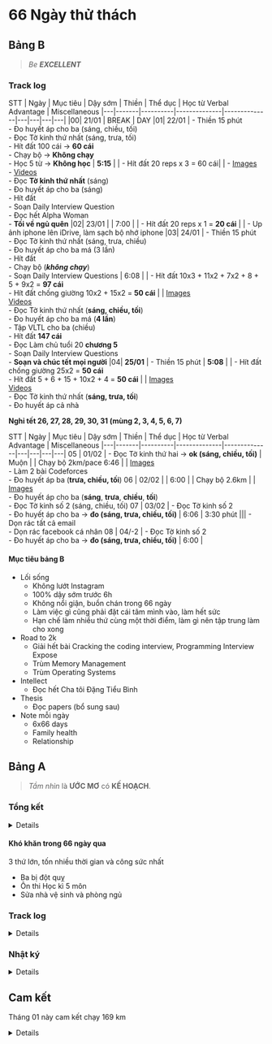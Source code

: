 # 66 Ngày thử thách

## Bảng B

> _Be **EXCELLENT**_

### Track log

STT | Ngày | Mục tiêu | Dậy sớm | Thiền | Thể dục | Học từ Verbal Advantage | Miscellaneous
|---|-------|----------|--------------|--------------|---|---|---|---| 
|00| 21/01 | BREAK | DAY
|01| 22/01 | - Thiền 15 phút <br> - Đo huyết áp cho ba (sáng, chiều, tối) <br> - Đọc Tờ kinh thứ nhất (sáng, trưa, tối) <br> - Hít đất 100 cái &rarr; **60 cái** <br> - Chạy bộ &rarr; **Không chạy** <br> - Học 5 từ &rarr; **Không học** | **5:15** | | - Hít đất 20 reps x 3 = 60 cái| | - [Images](https://drive.google.com/drive/folders/1J5X3UAuJJB_tQ0GEYZzqNIgYeYCq6jAg?usp=sharing) <br> - [Videos](https://www.youtube.com/channel/UCl8pNKuaWqaxtXYYltO-xYw/videos) <br> - Đọc **Tờ kinh thứ nhất** (sáng) <br> - Đo huyết áp cho ba (sáng) <br> - Hít đất <br> - Soạn Daily Interview Question <br> - Đọc hết Alpha Woman <br> - **Tối về ngủ quên**
|02| 23/01 | | 7:00 | | - Hít đất 20 reps x 1 = **20 cái** | | - Up ảnh iphone lên iDrive, làm sạch bộ nhớ iphone
|03| 24/01 | - Thiền 15 phút <br> - Đọc Tờ kinh thứ nhất (sáng, trưa, chiều) <br> - Đo huyết áp cho ba má (3 lần) <br> - Hít đất <br> - Chạy bộ (**_không chạy_**) <br> - Soạn Daily Interview Questions | 6:08 | | - Hít đất 10x3 + 11x2 + 7x2 + 8 + 5 + 9x2 = **97 cái** <br> - Hít đất chống giường 10x2 + 15x2 = **50 cái** | | [Images](https://drive.google.com/open?id=1jc6cdAaMUcExI2igg2e1Uq0aMEL_57qp) <br> [Videos](https://www.youtube.com/channel/UCl8pNKuaWqaxtXYYltO-xYw/videos) <br> - Đọc Tờ kinh thứ nhất (**sáng, chiều, tối**) <br> - Đo huyết áp cho ba má (**4 lần**) <br> - Tập VLTL cho ba (chiều) <br> - Hít đất **147 cái** <br> - Đọc Làm chủ tuổi 20 **chương 5** <br> - Soạn Daily Interview Questions <br> - **Soạn và chúc tết mọi người**
|04| **25/01** | - Thiền 15 phút | **5:08** | | - Hít đất chống giường 25x2 = **50 cái** <br> - Hít đất 5 + 6 + 15 + 10x2 + 4 = **50 cái**  | | [Images](https://drive.google.com/open?id=1-3OMPLcSH-Ygc8-YurjPlbsfltiOrIJV) <br> [Videos](https://www.youtube.com/channel/UCl8pNKuaWqaxtXYYltO-xYw/videos) <br> - Đọc Tờ kinh thứ nhất (**sáng, trưa, tối**) <br> - Đo huyết áp cả nhà

**Nghỉ tết 26, 27, 28, 29, 30, 31 (mùng 2, 3, 4, 5, 6, 7)**

STT | Ngày | Mục tiêu | Dậy sớm | Thiền | Thể dục | Học từ Verbal Advantage | Miscellaneous
|---|-------|----------|--------------|--------------|---|---|---|---| 
 05 | 01/02 | - Đọc Tờ kinh thứ hai &rarr; **ok (sáng, chiều, tối)** | Muộn | | Chạy bộ 2km/pace 6:46 | | [Images](https://drive.google.com/open?id=11OjMBZK9Lup18Nmyz95bFAXP_v9hlGz6) <br> - Làm 2 bài Codeforces <br> - Đo huyết áp ba (**trưa, chiều, tối**)
 06 | 02/02 |          | 6:00 | | Chạy bộ 2.6km | | [Images](https://drive.google.com/open?id=12BWic2CJAy8mlL7D-yDTkoEEh-60zzdD) <br> - Đo huyết áp cho ba (**sáng**, **trưa**, **chiều**, **tối**) <br> - Đọc Tờ kinh số 2 (sáng, chiều, tối)
 07 | 03/02 | - Đọc Tờ kinh số 2 <br> - Đo huyết áp cho ba &rarr; **đo (sáng, trưa, chiều, tối)**         | 6:06 | 3:30 phút ||| - Dọn rác tất cả email <br> - Dọn rác facebook cá nhân
 08 | 04/-2 | - Đọc Tờ kinh số 2 <br> - Đo huyết áp cho ba &rarr; **đo (sáng, trưa, chiều, tối)**         | 6:00 | 
 
#### Mục tiêu bảng B

* Lối sống
	* Không lướt Instagram
	* 100% dậy sớm trước 6h
	* Không nổi giận, buồn chán trong 66 ngày
	* Làm việc gì cũng phải đặt cái tâm mình vào, làm hết sức
	* Hạn chế làm nhiều thứ cùng một thời điểm, làm gì nên tập trung làm cho xong
* Road to 2k
	* Giải hết bài Cracking the coding interview, Programming Interview Expose
	* Trùm Memory Management
	* Trùm Operating Systems
* Intellect
	* Đọc hết Cha tôi Đặng Tiểu Bình
* Thesis
	* Đọc papers (bổ sung sau)
* Note mỗi ngày
	* 6x66 days
	* Family health
	* Relationship

## Bảng A

> _Tầm nhìn_ là **ƯỚC MƠ** có **KẾ HOẠCH**.


### Tổng kết

<details close>

| Thu hoạch | Tồn đọng | Biện pháp khắc phục |
|-----------|----------|-----------|
| - Ghi chép, quản lý việc nuôi dưỡng các mối quan hệ |
| - Sức khỏe tăng, có thể chạy liên tục 5km, pace dưới 6:00, có thể leo bộ 14 lầu bệnh viện ĐHYD thoải mái <br> - Chạy được longest distance **13km** | - Chạy bộ chưa đều, mỗi này | - Bảng B không cần đua thành tích về khoảng cách <br> - Cố gắng chạy 5km, **pace thấp**, và chạy đều đặn **mỗi ngày**
| - Đọc sách đều đặn hơn | - Đọc sách **technical chưa đều đặn** |
| - Quản lý cảm xúc nhiều hơn | - Chưa quản lý được cảm xúc 100%, vẫn có 5% tức giận (**nhưng hậu quả lớn**)

</details>

#### Khó khăn trong 66 ngày qua

3 thứ lớn, tốn nhiều thời gian và công sức nhất

* Ba bị đột quỵ
* Ôn thi Học kì 5 môn
* Sửa nhà vệ sinh và phòng ngủ

### Track log

<details close>

STT | Ngày | Dậy sớm | Thiền | Nhảy dây | Hít đất | Chạy bộ | Học 5 từ Verbal Advantage | Miscellaneous
|---|-------|----------|--------------|--------------|---|---|---|---|
1   | 25/11 | 6:00     |              | **1000 cái** | **100 cái** | 2.26km/ pace 8:02 | **PARAPHRASE**, **OSTENSIBLE**, **DIGRESS**, **UNCANNY**, **CANDOR**
2   | 26/11 | **5:30** |              | **1000 cái** | **100 cái** | 2.93km/ pace 8:20 | **MOROSE**, **ADEPT**, **SATURATED**, **PRAGMATIC**, **CONGENIAL**
3   | 27/11 | 7:00     |              | **1000 cái** | **100 cái** | 1.79km/ pace 7:53 | **CAPRICIOUS**, **BLATANT**, **OBLIGATORY**, **NEGLIGIBLE**, **ADAMANT**
4   | 28/11 | **5:50** | **6 phút**   | **1000 cái** | **100 cái** | 2.32km/ pace 7:20 | **SPORADIC**, **VANGUARD**, **CONCUR**, **PRECOCIOUSNESS**, **ALOOF**
5   | 29/11 | **5:00** | **10 phút**  | **1000 cái** | **100 cái** | 2.43km/ pace 8:21 | **CREED**, **TAWDRY**, **PEEVISH**, **ARDUOUS**, **PERSONABLE**
6   | 30/11 | **5:30** | **10 phút** | **1000 cái** | **100 cái** | **5.20km**/ pace 7:48                                  | **RESOLUTE**, **SUPPOSITION**, **ARBITRARY**, **MONOTONOUS**, **LEGACY**
7   | 01/12 |   6:30   | **10 phút** | Hồi sức      | **100 cái** | Hồi sức | **MANIFOLD**, **PLIANT**, **RETORT**, **OBSTINATE**, **LACERATE**
8   | 02/12 |   8:00   | **15 phút** | **1000 cái** | **100 cái** | 3.02km/ pace 8:57 | **OMNIPOTENT**, **UNSCRUPULOUS**, **RENAISSANCE**, **GENESIS**, **WARRANT**
9   | 03/12 |   8:00   |             | 0 cái        | **100 cái** | **5.09km**/ pace 8:24 | **CANTANKEROUS**, **FLIPPANT**, **SUBJUGATE**, **WRY**, **URBANE**
10  | 04/12 |   5:30   |             | **1000 cái** | **100 cái** | **5.10km**/ pace 8:22 | **JARGON**, **PRUDENT**, **INVIOLABLE**, **COMMODIOUS**, **PROXIMITY**
11  | 05/12 |   7:48   |             | Nghỉ bệnh    | Nghỉ bệnh   | Nghỉ bệnh             | **Ôn lại 50 từ Level 1**
12  | 06/12 |   6:00   | **15 phút** | Nghỉ bệnh    | Nghỉ bệnh   | 2.05km/ pace 7:37     | **ADVOCATE**, **DELEGATE**, **UNPRECEDENTED**, **POIGNANT**, **NEBULOUS**
13  | 07/12 |   7:00   | **15 phút** | Nghỉ bệnh    | **100 cái** | Nghỉ bệnh   | **CLANDESTINE**, **TIRADE**, **RECUR**, **TACIT**, **ALLEGATION**
14  | 08/12 |          |             |  **500 cái** | **100 cái** | **10.10km**/ pace 7:40 | Ôn lại 60 từ
15  | 09/12 |   7:00   | **15 phút** |  **500 cái** | **100 cái** | 2.24km/ pace 8:15     | **GULLIBLE**, **BENIGN**, **PERIPHERAL**, **REBUFF**, **ANIMOSITY**
16  | 10/12 |   8:00   | **Việt**    | **Nam**      | **vô**      | **địch**              | **TENUOUS**, **COMPLACENT**, **ACME**, **DEFUNCT**, **ABET**
17  | 11/12 |   5:37   |             | **1000 cái** | **100 cái** | 3.20km/ pace 9:02      | **HAGGARD**, **WAIVE**, **CARNAL**, **SANCTION**, **AMBIGUOUS**
18  | 12/12 |   7:00   |             | **1000 cái** | **100 cái** | Không chạy | **SPENDTHRIFT**, **MOLLIFY**, **UNEQUIVOCAL**, **MALLEABLE**, **VERBOSE**
19  | 13/12 |   6:00   |             | **1000 cái** | **100 cái** | **6km**/ pace 7:39    | **TRANSIENT**, **NETTLE**, **REPUDIATE**, **IMPETUOUS**, **FRUGAL**
20  | 14/12 |   5:02   |             | **1000 cái** | **100 cái** | 1.01km/pace 5:43 + 1km/pace 13:09 + **5km**/pace 8:46 | **INCONGRUOUS**, **ASSUAGE**, **CORROBORATE**, **EMBELLISH**, **AVARICIOUS**
21  | 15/12 |   6:30   |             | **1000 cái** | **100 cái** | Không chạy | **CURSORY**, **VACILLATE**, **CLEMENT**, **LUCRATIVE**, **ALLOCATE**
22  | 16/12 |   6:00   |             | **1000 cái** | **100 cái** | **10.19km**/pace 7:09 | **RECONCILE**, **PARAGON**, **ANALOGOUS**, **DIURNAL**, **PRETEXT**
23  | 17/12 |   5:45   |             | **1000 cái** | **100 cái** | Đau khớp gối, không dám chạy | Ôn lại 100 từ
24  | 18/12 |   4:30   |             | **1000 cái** | **100 cái** | Ba bị đột quỵ, phải đưa vào bệnh viện cấp cứu | Ôn lại 100 từ
25  | 19/12 |   Vào    | bệnh        | viện         | lo          | cho | ba
26  | 20/12 |   Vào    | bệnh        | viện         | lo          | cho | ba
27  | 21/12 |   Vào    | bệnh        | viện         | lo          | cho | ba
28  | 22/12 |   Vào    | bệnh        | viện         | lo               | cho | ba
29  | 23/12 |   7:00   |             |              | **150 cái** | | Ôn lại 100 từ, **vào bệnh viên chăm ba**
30  | 24/12 |   6:30   | **15 phút** |              | **100 cái** | Vào bệnh viện chăm ba ban ngày, **không chạy**, + ôn thi | **DEFRAY**, **TACITURN**, **TERSE**, **BOON**, **PROLETARIAT**
31  | 25/12 | **5:30** |             |              | **100 cái** | Vào bệnh viện chăm ba ban ngày + ngủ lại đêm | **HETEROGENEOUS**, **PITTANCE**, **GLIB**, **PENCHANT**, **SOLICITOUS** | - Thêm cột _miscellaneous_ để ghi chú những **việc quan trọng đã hoàn thành** khác <br>- Đọc **Living with a SEAL** (Day 1/30) <br>- Ôn **Information Retrieval**
32  | 26/12 | **4:38** |            |               | **140** cái | | Ôn lại 10 từ Level 3  | - Đọc **Living with a SEAL** (Day 2, 3) <br> - Hít đất vỗ tay trước ngực 70 cái <br> - Hít đất bình thường 70 cái
33  | 27/12 |  10:30   |            |               | **100 cái** | | **CIRCUMSCRIBE**, **DEARTH**, **INGRATIATING**, **MERCENARY**, **EXTEMPORIZE** | - Hít đất 100 cái bình thường <br> - Chúc mừng sinh nhật Ba trong bệnh viện
34  | 28/12 | **5:38** |            |               | **150 cái** | | **ERUDITE**, **AUSTERE**, **LACONIC**, **AMELIORATE**, **EXPUNGE** | - Hít đất 150 cái bình thường <br> - Soạn tài liệu thi môn Pháp luật <br> - Ôn bài thi môn Information Retrieval <br> - Đọc **Living with a SEAL** (Day 4, 5)
35  | 29/12 |   7:00   | **15 phút** | **1000 cái** | **100 cái** | Không chạy | Ôn lại 20 từ Level 3 | - Đọc **Living with a SEAL** (Day 6, 7, 8) <br> - Tập vận động cho ba <br> - Hít đất bình thường 100 cái <br> - Ôn Computer Vision 
36  | 30/12 |   9:30   |             | **1000 cái** | **100 cái** | Không chạy | Nghỉ - ôn thi final | - Hít đất 100 cái bình thường <br> - Tập vận động cho ba (buổi tối) <br> Ôn Computer Vision
37  | 31/12 |   7:00   | **15 phút** | **1000 cái** | **100 cái** | Không chạy | Nghỉ - ôn thi final | - Hít đất 100 cái bình thường <br> - Ôn Computer Vision <br> - Ôn Information Retrieval <br> - Tập vận động cho ba (buổi tối)
38  | 01/01 | **4:38** | **20 phút** | **1000 cái** | **111 cái** | 3.01km/pace 6:26 | Nghỉ - ôn thi final | - Ôn **Information Retrieval** <br> - Hít đất **111** cái bình thường <br> - **Đọc Tờ kinh thứ nhất** 2  lần (chiều, tối) <br> - Tập vận động cho ba (buổi tối)
39  | 02/01 | **5:38** | **15 phút** | Không nhảy |  70 cái | 1.01km/pace 5:39 <br> 5.50km/pace 13:24 | Nghỉ - ôn thi final | - Ôn **Computer Vision** <br> - Đọc **tờ kinh thứ nhất** 3 lần (sáng, trưa, tối) <br> - Chạy Interval 1.01km/pace 5:39 <br> - Hít đất 70 cái bình thường <br> - Ôn **Information Retrieval** <br> - Đi bộ 5.50km
40  | 03/01 | **5:00** |             |              | 0 cái            | Không chạy | Nghỉ - ôn thi final | - Đọc **tờ kinh thứ nhất** (sáng, trưa)
41  | 04/01 |   7:00   | **15 phút** | **1000 cái** | **100 cái** | Không chạy | Nghỉ - ôn thi final | - Đọc **tờ kinh thứ nhất** (sáng, trưa, tối) <br> - Đo huyết áp cho cả nhà 3 lần <br> - Tập tay cho ba 3 lần
42  | 05/01 | **5:45** | **15 phút** | **1000 cái** | **100 cái** | **6.73km**/pace 6:56 | Nghỉ - ôn thi final | - Đọc **tờ kinh thứ nhất** (sáng, trưa) <br> - Đo huyết áp cho cả nhà (chiều) <br> - Ôn **Statistics** <br> - Tập tay cho ba (1 lần) <br> - Chạy bộ
43  | 06/01 |   7:00   | **15 phút** | **1000 cái** | **100 cái** | 4.05km/pace 6:29 | Nghỉ - ôn thi final | - Đọc **tờ kinh thứ nhất** (sáng, trưa, tối) <br> - Ôn và đi thi **Statistics**
44  | 07/01 | **5:00** | **15 phút** | Không nhảy   | **100 cái** | Không chạy | Nghỉ - ôn thi final | - **Đọc tờ kinh thứ nhất** (sáng, trưa, tối) <br> - Xin giấy chuyển tuyến bhyt cho ba <br> - Đo huyết áp cho ba (2 lần) <br> - Tập vận động cho ba (tối) <br> - Ôn thi **Natural Language Processing** <br> - Đọc 10% _Thế giới quả là rộng lớn và có rất nhiều việc phải làm_
45  | 08/01 | **4:00** |             | Không nhảy   | Không tập | Không chạy | Nghỉ - ôn thi final | - **Đọc tờ kinh thứ nhất** (sáng, trưa, tối) <br> - Đọc xong **Thế giới quả là rộng lớn và có rất nhiều việc phải làm** <br> - Đi tái khám bệnh viện ĐH Y Dược với ba má <br> - **Qua nhà thăm thầy Thanh Hùng** (anh Huân, anh Khôi, An, Phát) - Viết reprt Natural Language Processing (NLP)
46  | 09/01 | **4:30** |             | Không nhảy   | **100 cái** | Không chạy | Nghỉ - ôn thi final | - Dậy sớm viết report Natural Language Processing (NLP) <br> - Thi vấn đáp **NLP** <br> - Đọc **Tờ kinh thứ nhất** (sáng, trưa, tối) <br> - Nghiên cứu và trao đổi trong Lab thầy Điền <br> - Đo huyết áp cho cả nhà 1 lần (tối) 
47  | 10/01 |   7:00   |             |              | | | | - Đo huyết áp cho cả nhà (trưa) <br> - Viết **report NLP**
48  | 11/01 |   7:00   | **15 phút** | Không nhảy   | **100 cái** | 4.02km/pace 6:20 | | - Đọc **Tờ kinh thứ nhất** (sáng, trưa, tối) <br> - Đo huyết áp cho cả nhà (sáng, trưa, tối), <br> - Chở má đi mua vật liệu xây dựng <br> - Đọc **Living with a SEAL** <br> - Tập vật lý trị liệu cho ba (tối) <br> - Đi dạy thêm <br> - Thiền - hít thở 15 phút với ba <br> - Viết tiếp report NLP <br> - Soạn bài mai đi dạy thêm
49  | 12/01 |   7:00   |             |              |          | 2.54km/pace 5:47 |  | - Đọc **Tờ kinh thứ nhất** (sáng) <br> - **Chạy** bộ (sáng) <br> - Dạy thêm
50  | 13/01 | **5:00** | **15 phút** | Không nhảy   | **150 cái** | Không chạy | |  - Đọc **Tờ kinh thứ nhất** (sáng, chiều, tối) <br> - Đọc Living with a SEAL
60  | 14/01 |   7:00   | **15 phút** | Không nhảy   | **150 cái** | **7.06km/pace 6:23** | | - Đọc **Tờ kinh thứ nhất** (sáng, chiều, tối) <br> - Dạy thêm <br> - Đọc xong **Living with a SEAL** <br> - Đi **chạy bộ** với Minh Trung, Gia Bảo
61  | 15/01 |   7:00   |             | Không nhảy   | | **13.15km/pace 6:38** | **CIRCUMSPECT**, **QUIESCENT**, **FOIBLE**, **FERVENT**, **PROTRACT** | - Đọc **Tờ kinh thứ nhất** (sáng, trưa, tối) <br> - Mua đồ sửa phòng <br> - Đọc **What I talk about when I talk about running**
62  | 16/01 |
63  | 17/01 |
64  | 18/01 |
65  | 19/01 |   5:04   | **15 phút** | Không nhảy   | | Không chạy | 
66  | 20/01 |

</details>
 
### Nhật ký

<details close>

Ngày 04/12  

> Khi người có tiền gặp người có kinh nghiệm, thì người có kinh nghiệm sẽ có tiền và người có tiền sẽ có kinh nghiệm.

Ngày 05/12

> Bị cảm 3 ngày nay, hôm nay đuối nhất, không chạy và tập thể dục nổi. Đi ngủ sớm

Ngày 06/12

> Vẫn còn sốt và khó thở nhẹ, xỏ giày vào chạy được 2km thì mệt rồi. Ngày mai cố gắng hoàn thành 5km.

Ngày 07/12

> Nằm mê man từ 11h đến 14h.  
> Đọc **Thế giới quả là rộng lớn và có rất nhiều việc phải làm**

Ngày 08/12

> Đọc được nửa cuốn **Thế giới quả là rộng lớn và có rất nhiều việc phải làm**  
> Hôm nay chạy được 10km, rất phê, vượt qua được 1 ngưỡng nào đó rồi thì chạy không biết mệt nữa.

Ngày 09/12

> Hôm nay nhảy dây 500 cái là đau cơ rồi, quyết định dừng để hồi phục, ngày mai hi vọng nhảy đủ 1000 cái.  

Ngày 11/12

> Chạy xong quên bấm dừng đồng hồ, từ pace 7 lên pace 9 luôn  

Ngày 14/12

> Hôm nay chạy 1km đầu test maximal pace, đi bộ 1km cho tim nghỉ mệt, xong rồi chạy 5km với pace 8:46  

Ngày 15/12

> Hôm nay quyết tâm chạy 10km  
> 15:39 | hôm nay quyết tâm chạy 10km  
> Cuối cùng 10h tối mới về nhà, suy nghĩ một hồi &rarr; quyết định không đi chạy bộ.

Ngày 16/12

> Chạy được 10km, lần chạy này không khỏe bằng lần đầu tiên chạy 10km, cần về tẩm bổ lại :D &rarr; nhưng mà lần này pace tốt hơn nhiều  

Ngày 17/12

> Hôm nay chạy ráng, hôm nay đau khớp gối rồi, giờ đi đứng tướng hơi xấu  

Ngày 18/12

> Hôm nay phê quá, 4:30 thức giấc, dậy vệ sinh cá nhân xong thức luôn  
> Mùa thi bài vở nhiều quá

> Tối 9:30 quyết định gọi xe đưa ba vào bệnh viện cấp cứu  
> 10:30 đến phòng cấp cứu bệnh viện  
> 11:00 bác sĩ đưa ba đi chụp CT não  
> 11:10 cho tiêm thuốc rtPA để đánh tan máu đông trên động mạch não  
> 11:30 bác sĩ thấy có phục hồi, cho đi chụp DSA để kiểm tra và chắc chắn  
> 11:50 có huyết khối trên động mạch não, cần làm thủ thuật lấy huyết khối bằng phương pháp cơ học.  

Ngày 19/12

> Ba phải làm thủ thuật lấy huyết khối động mạch não từ 0:00 đến 6:00 sáng, rất nguy hiểm.  
> 7:00 ba được chuyển sang phòng hồi sức tích cực - stroke unit  
> 15:00 mình ngồi ăn cơm hợp ở hành lang phía bên ngoài, tầng 14, mình ăn không vào, ngồi suy nghĩ rồi khóc, đây là bữa ăn buồn nhất từ khi sinh ra đến giờ của mình.  
> Chiều 16:00 mình đưa ba đi chụp MRI, mình khóc rất nhiều  
> 17:00 anh hai vào đến bệnh viện  

Ngày 20/12

> 17:45 vào thăm ba, ba đã ăn cháo được bữa đầu tiên, bên trái của ba yếu, không điều khiển được tay trái, chân trái thì có thể giơ lên nhẹ được.  
> Mỗi lần ba ngáp thì cánh tay trái có cử động, ba ngáp 3 lần đều có cử động tay trái.  
> Mình tập cho ba giơ tay trái lên (mình làm giùm nhưng mà kêu ba cố gắng điều khiển tay trái, và tưởng tượng như là mình đang điều khiển tay trái)  

Ngày 21/12

> 11:45 vào thăm ba, ba có thể giơ chân trái tốt hơn tối hôm qua, tay trái vẫn chưa điều khiển được. Ba ngáp 2 lần, cả 2 lần đều có cử động tay trái.  
> 14:00 ba được chuyển sang phòng bệnh  

Ngày 22/12

> Tranh thủ ôn lại 50 từ level 1 và 50 từ level 2 đã học  
> Cố gắng ôn bài thi Computer Vision, Laws

Ngày 25/12

> Tối nay mình ngủ ở bệnh viện canh ba

> _**"I like to sit back and enjoy the pain. I earned it."**_ - SEAL

Ngày 29/12

> They come the last days of decade!

**Ngày 01/01/2020**

> Happy New Year  
> **Năm nay phải train thể lực, thể hình thật nặng và chăm chỉ, bền bỉ**

Ngày 03/01

> Hôm nay thể chất hơi tệ, thiếu ngủ mấy ngày, dùng nhiều thuốc và cà phê, chạy ngoài đường trời nắng, overheating, không vui, chán nản. 19:41

Ngày 05/01 

> Hôm nay đi chạy với Minh Trung, lên tinh thần và năng lượng nhiều (sau 2, 3 ngày mình hơi xuống tinh thần, xuống năng lượng). **Cảm ơn!**

Ngày 08/01

> Ngồi family mart kế trường mình (ĐH KHTN), có mấy em trường Lê Hồng Phong ngồi ăn sáng và nói chuyện :D. Phổ Thông Năng Khiếu hay Lê Hồng Phong chỉ giúp người ta **giỏi** thôi, nhưng mà **_xã hội này cần những người_ XUẤT SẮC**  

</details>

## Cam kết

Tháng 01 này cam kết chạy 169 km

<details close>

| Ngày         | Cự ly    | Pace  |
|--------------|----------|-------|
Thứ tư 01/01   | 3.01km   | 6:26
Thứ năm 02/01  | 1.01km <br> 5.50km   | 5:39 <br> 13:24
Thứ sáu 03/01  |          |
Thứ bảy 04/01  |          |
Chủ nhật 05/01 | 6.73km   | 6:56  |
|              |          |       |
Thứ hai 06/01  |
Thứ ba 07/01   |
Thứ tư 08/01   |
Thứ năm 09/01  |
Thứ sáu 10/01  |
Thứ bảy 11/01  | 4.02km   | 6:20  |
Chủ nhật 12/01 | 2.54km   | 5:47
|              |          |       |
Thứ hai 13/01  |          |       |
Thứ ba 14/01   | 7.06km   | 6:23  |
Thứ tư 15/01   | 13.15km  | 6:38  |
Thứ năm 16/01  |
Thứ sáu 17/01  |
Thứ bảy 18/01  |
Chủ nhật 19/01 |
|              |          |       |
Thứ hai 20/01  |
Thứ ba 21/01   |
Thứ tư 22/01   |
Thứ năm 23/01  |
Thứ sáu 24/01  |
Thứ bảy 25/01  |
Chủ nhật 26/01 |
|              |          |       |
Thứ hai 27/01  |
Thứ ba 28/01   |
Thứ tư 29/01   |
Thứ năm 30/01  |
Thứ sáu 31/01  |
|              |          |       |

</details>
